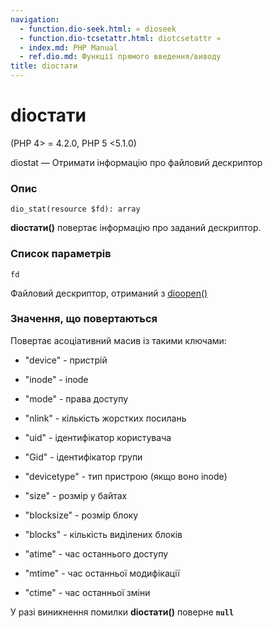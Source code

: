 ```yaml
---
navigation:
  - function.dio-seek.html: « dioseek
  - function.dio-tcsetattr.html: diotcsetattr »
  - index.md: PHP Manual
  - ref.dio.md: Функції прямого введення/виводу
title: dioстати
---
```

# dioстати

(PHP 4> = 4.2.0, PHP 5 <5.1.0)

diostat — Отримати інформацію про файловий дескриптор

### Опис

```methodsynopsis
dio_stat(resource $fd): array
```

**dioстати()** повертає інформацію про заданий дескриптор.

### Список параметрів

`fd`

Файловий дескриптор, отриманий з [dioopen()](function.dio-open.html)

### Значення, що повертаються

Повертає асоціативний масив із такими ключами:

-   "device" - пристрій
    
-   "inode" - inode
    
-   "mode" - права доступу
    
-   "nlink" - кількість жорстких посилань
    
-   "uid" - ідентифікатор користувача
    
-   "Gid" - ідентифікатор групи
    
-   "devicetype" - тип пристрою (якщо воно inode)
    
-   "size" - розмір у байтах
    
-   "blocksize" - розмір блоку
    
-   "blocks" - кількість виділених блоків
    
-   "atime" - час останнього доступу
    
-   "mtime" - час останньої модифікації
    
-   "ctime" - час останньої зміни
    

У разі виникнення помилки **dioстати()** поверне **`null`**
